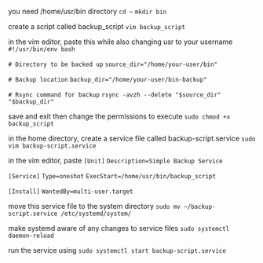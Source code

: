 you need /home/usr/bin directory 
```cd ~```
```mkdir bin```

create a script called backup_script
```vim backup_script```

in the vim editor, paste this while also changing usr to your username 
```#!/usr/bin/env bash```

```# Directory to be backed up```
```source_dir="/home/your-user/bin"```

```# Backup location```
```backup_dir="/home/your-user/bin-backup"```

```# Rsync command for backup```
```rsync -avzh --delete "$source_dir" "$backup_dir"```

save and exit then change the permissions to execute
```sudo chmod +x backup_script```

in the home directory, create a service file called backup-script.service
```sudo vim backup-script.service```

in the vim editor, paste
```[Unit]```
```Description=Simple Backup Service```

```[Service]```
```Type=oneshot```
```ExecStart=/home/usr/bin/backup_script```

```[Install]```
```WantedBy=multi-user.target```

move this service file to the system directory
```sudo mv ~/backup-script.service /etc/systemd/system/```

make systemd aware of any changes to service files 
```sudo systemctl daemon-reload```

run the service using
```sudo systemctl start backup-script.service```

